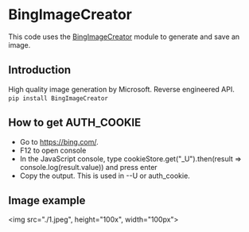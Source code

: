 # BingImageCreator
This code uses the [BingImageCreator](https://github.com/acheong08/BingImageCreator/tree/main) module to generate and save an image.
## Introduction
High quality image generation by Microsoft. Reverse engineered API.    
`pip install BingImageCreator`
## How to get AUTH_COOKIE
* Go to https://bing.com/.
* F12 to open console
* In the JavaScript console, type cookieStore.get("_U").then(result => console.log(result.value)) and press enter
* Copy the output. This is used in --U or auth_cookie.
## Image example
<img src="./1.jpeg", height="100x", width="100px">
